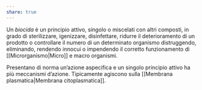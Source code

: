 ```yaml
---
share: true
---
```

Un *biocida* è un principio attivo, singolo o miscelati con altri composti, in grado di sterilizzare, igenizzare, disinfettare, ridurre il deterioramento di un prodotto o controllare il numero di un determinato organismo distruggendo, eliminando, rendendo innocui o impendendo il corretto funzionamento di [[Microrganismo|Micro]] e macro organismi.

Presentano di norma un’azione aspecifica e un singolo principio attivo ha più meccanismi d’azione.
Tipicamente agiscono sulla [[Membrana plasmatica|Membrana citoplasmatica]].